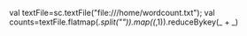 val textFile=sc.textFile("file:///home/wordcount.txt");
val counts=textFile.flatmap(_.split("")).map((_,1)).reduceBykey(_ + _)




                


